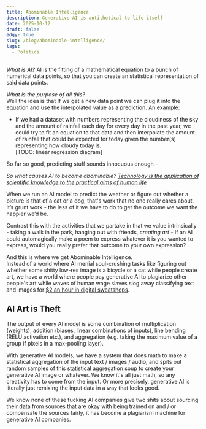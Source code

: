 ```yaml
---
title: Abominable Intelligence
description: Generative AI is antithetical to life itself
date: 2025-10-12
draft: false
edgy: true
slug: /blog/abominable-intelligence/
tags:
  - Politics
---
```


_What is AI?_
AI is the fitting of a mathematical equation to a bunch of numerical data points,
so that you can create an statistical representation of said data points.

_What is the purpose of all this?_  
Well the idea is that If we get a new data point we can plug it into the equation
and use the interpolated value as a prediction. An example:

- If we had a dataset with numbers representing the cloudiness of the sky
  and the amount of rainfall each day for every day in the past year, we could try to
  fit an equation to that data and then interpolate the amount of rainfall that
  could be expected for today given the number(s) representing how cloudy today is.  
  [TODO: linear regression diagram]

So far so good, predicting stuff sounds innocuous enough -

_So what causes AI to become abominable?_
_[Technology is the application of scientific knowledge to the practical aims of human life](https://www.britannica.com/technology/technology)_

When we run an AI model to predict the weather or figure out whether a picture
is that of a cat or a dog, that's work that no one really cares about.
It’s grunt work - the less of it we have to do to get the outcome we want the
happier we’d be.

Contrast this with the activities that we partake in that we value intrinsically -
taking a walk in the park, hanging out with friends, _creating art_ - If an AI could
automagically make a poem to express whatever it is you wanted to express, would you
really prefer that outcome to your own expression?

And this is where we get Abominable Intelligence.  
Instead of a world where AI menial soul-crushing tasks like figuring out
whether some shitty low-res image is a bicycle or a cat while people create art,
we have a world where people pay generative AI to plagiarize other people's art
while waves of human wage slaves slog away classifying text and images for
[$2 an hour in digital sweatshops](https://time.com/6247678/openai-chatgpt-kenya-workers/).

## AI Art is Theft

The output of every AI model is some combination of multiplication (weights),
addition (biases, linear combinations of inputs), line bending (RELU activation etc.),
and aggregation (e.g. taking the maximum value of a group if pixels in a max-pooling layer).

With generative AI models, we have a system that does math to make a
statistical aggregation of the input text / images / audio, and spits out random
samples of this statistical aggregation soup to create your generative AI image
or whatever. We know it's all just math, so any creativity has to come from the input.
Or more precisely, generative AI is literally just remixing the input data in a way
that looks good.

We know none of these fucking AI companies give two shits about sourcing their data
from sources that are okay with being trained on and / or compensate the sources
fairly, it has become a plagiarism machine for generative AI companies.
